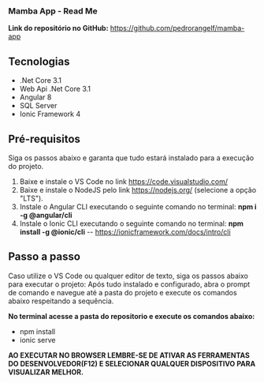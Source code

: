 ### Mamba App - Read Me

**Link do repositório no GitHub:** https://github.com/pedrorangelf/mamba-app

## Tecnologias
- .Net Core 3.1
- Web Api .Net Core 3.1
- Angular 8
- SQL Server
- Ionic Framework 4

## Pré-requisitos
Siga os passos abaixo e garanta que tudo estará instalado para a execução do projeto.

1. Baixe e instale o VS Code no link https://code.visualstudio.com/
2. Baixe e instale o NodeJS pelo link https://nodejs.org/ (selecione a opção "LTS").
3. Instale o Angular CLI executando o seguinte comando no terminal:
**npm i -g @angular/cli**
4. Instale o Ionic CLI executando o seguinte comando no terminal:
**npm install -g @ionic/cli**  -- https://ionicframework.com/docs/intro/cli

## Passo a passo
Caso utilize o VS Code ou qualquer editor de texto, siga os passos abaixo para executar o projeto:
Após tudo instalado e configurado, abra o prompt de comando e navegue até a pasta do projeto e execute os comandos abaixo respeitando a sequência.

**No terminal acesse a pasta do repositorio e execute os comandos abaixo:**
- npm install
- ionic serve

**AO EXECUTAR NO BROWSER LEMBRE-SE DE ATIVAR AS FERRAMENTAS DO DESENVOLVEDOR(F12) E SELECIONAR QUALQUER DISPOSITIVO PARA VISUALIZAR MELHOR.**
